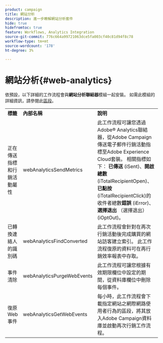 ```yaml
---
product: campaign
title: 網站分析
description: 進一步瞭解網站分析套件
hide: true
hidefromtoc: true
feature: Workflows, Analytics Integration
source-git-commit: 776c664a99721063dce5fa003cf40c81d94f8c78
workflow-type: tm+mt
source-wordcount: '178'
ht-degree: 3%

---
```



# 網站分析{#web-analytics}



依預設，以下詳細的工作流程會與&#x200B;**網站分析聯結器**&#x200B;模組一起安裝。 如需此模組的詳細資訊，請參閱此[區段](../../integrations/using/gs-aa.md)。

<table> 
 <tbody> 
  <tr> 
   <td> <strong>標籤</strong><br /> </td> 
   <td> <strong>內部名稱</strong><br /> </td> 
   <td> <strong>說明</strong><br /> </td> 
  </tr> 
  <tr> 
   <td> <span class="uicontrol">正在傳送指標和行銷活動屬性</span> <br /> </td> 
   <td> <span class="uicontrol">webAnalyticsSendMetrics</span> <br /> </td> 
   <td> 此工作流程可讓您透過Adobe® Analytics聯結器，從Adobe Campaign傳送電子郵件行銷活動指標至Adobe Experience Cloud套裝。 相關指標如下： <strong>已傳送</strong> (iSent)、<strong>開啟總數</strong> (iTotalRecipientOpen)、<strong>已點按</strong> (iTotalRecipientClick)的收件者總數<strong>錯誤</strong> (iError)、<strong>選擇退出</strong> （選擇退出） (iOptOut)。<br /> </td> 
  </tr> 
  <tr> 
   <td> <span class="uicontrol">已轉換連絡人的識別碼</span> <br /> </td> 
   <td> <span class="uicontrol">webAnalyticsFindConverted</span> <br /> </td> 
   <td> 此工作流程會針對在再次行銷活動後完成購買的網站訪客建立索引。 此工作流程復原的資料可在<span class="uicontrol">再行銷效率報表</span>中存取。<br /> </td> 
  </tr> 
  <tr> 
   <td> <span class="uicontrol">事件清除</span> <br /> </td> 
   <td> <span class="uicontrol">webAnalyticsPurgeWebEvents</span> <br /> </td> 
   <td> 此工作流程可讓您根據<span class="uicontrol">有效期限</span>欄位中設定的期間，從資料庫欄位中刪除每個事件。<br /> </td> 
  </tr> 
  <tr> 
   <td> <span class="uicontrol">復原Web事件</span> <br /> </td> 
   <td> <span class="uicontrol">webAnalyticsGetWebEvents</span> <br /> </td> 
   <td> 每小時，此工作流程會下載指定網站之網際網路使用者行為的區段，將其放入Adobe Campaign資料庫並啟動再次行銷工作流程。<br /> </td> 
  </tr> 
 </tbody> 
</table>


